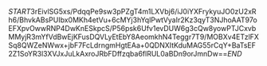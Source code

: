 $START$3rEivlSG5xs/PdqqPe9sw3pPZgT4m1LXVbj6/iJ0iYXFrykyuJO0zU2xRh6/BhvkABsPUIbx0MKh4etVu+6cMYj3hYqlPwtVyaIr2Kz3qyT3NJhoAAT97oEFXpvOwwRNP4DwKnESkpcS/P56psk6Ufv1evDUW6g3cQw8yowPTJCxvbMMyjR3mYfVdBwEjKFusDQVLyEtEbY8AeomkhN4Teggr7T9/MOBXv4ETzlFXSq8QWZeNWwx+jbF7FcLdrngmHgtEAa+0QDNXItKduMAG55rCqY+BaTsEF2Z1SoYR3l3XVJxJuLkAxroJRbFDffzqba6flRUL0aBDn9orJmnDw==$END$